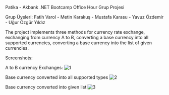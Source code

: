 Patika - Akbank .NET Bootcamp Office Hour Grup Projesi

Grup Üyeleri:
  Fatih Varol - Metin Karakuş - Mustafa Karasu - Yavuz Özdemir - Uğur Özgür Yıldız

The project implements three methods for currency rate exchange, exchanging from currency A to B, converting a base currency into all supported currencies, converting a base currency into the list of given currencies. 


  Screenshots:
  
  A to B currency Exchanges:
![1](https://github.com/Akbank-OfficeHourProject/CurrencyApiYavuz/assets/65170205/e3762c14-c40b-4fa9-bc49-384e1b0d70ab)

  Base currency converted into all supported types
![2](https://github.com/Akbank-OfficeHourProject/CurrencyApiYavuz/assets/65170205/1c3a305c-5b67-4393-85fb-5915f92bdc4d)

  Base currency converted into given list
![3](https://github.com/Akbank-OfficeHourProject/CurrencyApiYavuz/assets/65170205/97dcea08-6637-4c88-948a-24aef2a2c1d7)

